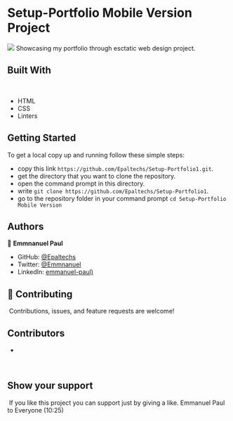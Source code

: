 # Setup-Portfolio Mobile Version Project
![](https://img.shields.io/badge/Microverse-blueviolet)
​
Showcasing my portfolio through esctatic web design project.
​
## Built With
​
- HTML 
- CSS
- Linters
​
## Getting Started

To get a local copy up and running follow these simple steps:

- copy this link `https://github.com/Epaltechs/Setup-Portfolio1.git`.
- get the directory that you want to clone the repository.
- open the command prompt in this directory.
- write `git clone https://github.com/Epaltechs/Setup-Portfolio1`.
- go to the repository folder in your command prompt `cd Setup-Portfolio Mobile Version`


## Authors

👤 **Emmnanuel Paul**
- GitHub: [@Epaltechs](https://github.com/Epaltechs)
- Twitter: [@Emmnanuel](https://www.twitter.com/@epaltechs) 
- LinkedIn: [emmanuel-paul)](https://www.linkedin.com/in/emmanuel-paul-a2bab7b4/)

## :handshake: Contributing
​
Contributions, issues, and feature requests are welcome!
​
## Contributors
- 
​
## Show your support
​
If you like this project you can support just by giving a like.
Emmanuel Paul to Everyone (10:25)

